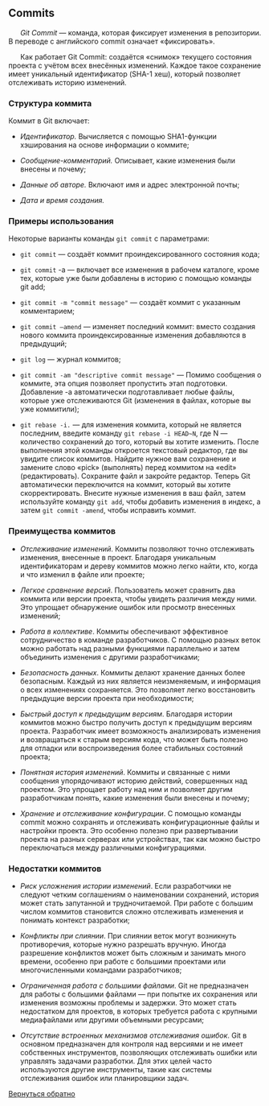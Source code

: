 ## Commits

&nbsp;&nbsp;&nbsp;&nbsp;&nbsp;&nbsp;*Git Commit* — команда, которая фиксирует изменения в репозитории. В переводе с английского commit означает «фиксировать».

&nbsp;&nbsp;&nbsp;&nbsp;&nbsp;&nbsp;Как работает Git Commit: создаётся «снимок» текущего состояния проекта с учётом всех внесённых изменений. Каждое такое сохранение имеет уникальный идентификатор (SHA-1 хеш), который позволяет отслеживать историю изменений. 

### Структура коммита

Коммит в Git включает:

+ *Идентификатор.* Вычисляется с помощью SHA1-функции хэширования на основе информации о коммите;

+ *Сообщение-комментарий.* Описывает, какие изменения были внесены и почему;

+ *Данные об авторе.* Включают имя и адрес электронной почты;

+ *Дата и время создания.* 
  
### Примеры использования

Некоторые варианты команды `git commit` с параметрами:

+ `git commit` — создаёт коммит проиндексированного состояния кода;

+ `git commit` -a — включает все изменения в рабочем каталоге, кроме тех, которые уже были добавлены в историю с помощью команды git add;

+ `git commit -m "commit message"` — создаёт коммит с указанным комментарием;

+ `git commit –amend` — изменяет последний коммит: вместо создания нового коммита проиндексированные изменения добавляются в предыдущий;

+ `git log` — журнал коммитов;

+ `git commit -am "descriptive commit message"` — Помимо сообщения о коммите, эта опция позволяет пропустить этап подготовки. Добавление -a автоматически подготавливает любые файлы, которые уже отслеживаются Git (изменения в файлах, которые вы уже коммитили);

+ `git rebase -i.` — для изменения коммита, который не является последним, введите команду `git rebase -i HEAD~N`, где N — количество сохранений до того, который вы хотите изменить. После выполнения этой команды откроется текстовый редактор, где вы увидите список коммитов. Найдите нужное вам сохранение и замените слово «pick» (выполнять) перед коммитом на «edit» (редактировать). Сохраните файл и закройте редактор. Теперь Git автоматически переключится на коммит, который вы хотите скорректировать. Внесите нужные изменения в ваш файл, затем используйте команду `git add`, чтобы добавить изменения в индекс, а затем `git commit -amend`, чтобы исправить коммит.

### Преимущества коммитов

+ *Отслеживание изменений*. Коммиты позволяют точно отслеживать изменения, внесенные в проект. Благодаря уникальным идентификаторам и дереву коммитов можно легко найти, кто, когда и что изменил в файле или проекте;

+ *Легкое сравнение версий*. Пользователь может сравнить два коммита или версии проекта, чтобы увидеть различия между ними. Это упрощает обнаружение ошибок или просмотр внесенных изменений;

+ *Работа в коллективе*. Коммиты обеспечивают эффективное сотрудничество в команде разработчиков. С помощью разных веток можно работать над разными функциями параллельно и затем объединить изменения с другими разработчиками;

+ *Безопасность данных*. Коммиты делают хранение данных более безопасным. Каждый из них является неизменяемым, и информация о всех изменениях сохраняется. Это позволяет легко восстановить предыдущие версии проекта при необходимости;

+ *Быстрый доступ к предыдущим версиям*. Благодаря истории коммитов можно быстро получить доступ к предыдущим версиям проекта. Разработчик имеет возможность анализировать изменения и возвращаться к старым версиям кода, что может быть полезно для отладки или воспроизведения более стабильных состояний проекта;

+ *Понятная история изменений*. Коммиты и связанные с ними сообщения упорядочивают историю действий, совершенных над проектом. Это упрощает работу над ним и позволяет другим разработчикам понять, какие изменения были внесены и почему;

+ *Хранение и отслеживание конфигурации*. С помощью команды commit можно сохранять и отслеживать конфигурационные файлы и настройки проекта. Это особенно полезно при развертывании проекта на разных серверах или устройствах, так как можно быстро переключаться между различными конфигурациями.
  
### Недостатки коммитов

+ *Риск усложнения истории изменений*. Если разработчики не следуют четким соглашениям о наименовании сохранений, история может стать запутанной и трудночитаемой. При работе с большим числом коммитов становится сложно отслеживать изменения и понимать контекст разработки;

+ *Конфликты при слиянии*. При слиянии веток могут возникнуть противоречия, которые нужно разрешать вручную. Иногда разрешение конфликтов может быть сложным и занимать много времени, особенно при работе с большими проектами или многочисленными командами разработчиков;

+ *Ограниченная работа с большими файлами*. Git не предназначен для работы с большими файлами — при попытке их сохранения или изменения возможны проблемы и задержки. Это может стать недостатком для проектов, в которых требуется работа с крупными медиафайлами или другими объемными ресурсами;

+ *Отсутствие встроенных механизмов отслеживания ошибок*. Git в основном предназначен для контроля над версиями и не имеет собственных инструментов, позволяющих отслеживать ошибки или управлять задачами разработки. Для этих целей часто используются другие инструменты, такие как системы отслеживания ошибок или планировщики задач.

[Вернуться обратно](README.md)
